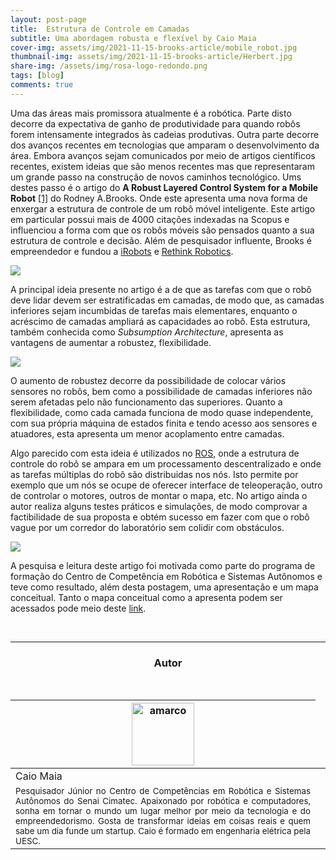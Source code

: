 ```yaml
---
layout: post-page
title:  Estrutura de Controle em Camadas
subtitle: Uma abordagem robusta e flexível by Caio Maia
cover-img: assets/img/2021-11-15-brooks-article/mobile_robot.jpg
thumbnail-img: assets/img/2021-11-15-brooks-article/Herbert.jpg 
share-img: /assets/img/rosa-logo-redondo.png
tags: [blog]
comments: true
---
```

<!-- ## Introdução -->

Uma das áreas mais promissora atualmente é a robótica. Parte disto decorre da expectativa de ganho de produtividade para quando robôs forem intensamente integrados às cadeias produtivas. Outra parte decorre dos avanços recentes em tecnologias que amparam o desenvolvimento da área. Embora avanços sejam comunicados por meio de artigos científicos recentes, existem ideias que são menos recentes mas que representaram um grande passo na construção de novos caminhos tecnológico. Ums destes passo é o artigo do **A Robust Layered Control System for a Mobile Robot** [[1]](https://ieeexplore.ieee.org/document/1087032) do Rodney A.Brooks. Onde este apresenta uma nova forma de enxergar a estrutura de controle de um robô móvel inteligente. Este artigo em particular possui mais de 4000 citações indexadas na Scopus e influenciou a forma com que os robôs móveis são pensados quanto a sua estrutura de controle e decisão. Além de pesquisador influente, Brooks é empreendedor e fundou a [iRobots](https://www.irobot.com/) e [Rethink Robotics](https://www.rethinkrobotics.com/).

[![](../assets/img/2021-11-15-brooks-article/brooks.jpg)](../assets/img/2021-11-15-brooks-article/brooks.jpg)

A principal ideia presente no artigo é a de que as tarefas com que o robô deve lidar devem ser estratificadas em camadas, de modo que, as camadas inferiores sejam incumbidas de tarefas mais elementares, enquanto o acréscimo de camadas ampliará as capacidades ao robô. Esta estrutura, também conhecida como *Subsumption Architecture*, apresenta as vantagens de aumentar a robustez, flexibilidade.

![](../assets/img/2021-11-15-brooks-article/horizontaDiag.drawio.png)

O aumento de robustez decorre da possibilidade de colocar vários sensores no robôs, bem como a possibilidade de camadas inferiores não serem afetadas pelo não funcionamento das superiores. Quanto a flexibilidade, como cada camada funciona de modo quase independente, com sua própria máquina de estados finita e tendo acesso aos sensores e atuadores, esta apresenta um menor acoplamento entre camadas.

Algo parecido com esta ideia é utilizados no [ROS](https://www.ros.org/), onde a estrutura de controle do robô se ampara em um processamento descentralizado e onde as tarefas múltiplas do robô são distribuidas nos nós. Isto permite por exemplo que um nós se ocupe de oferecer interface de teleoperação, outro de controlar o motores, outros de montar o mapa, etc. No artigo ainda o autor realiza alguns testes práticos e simulações, de modo comprovar a factibilidade de sua proposta e obtém sucesso em fazer com que o robô vague por um corredor do laboratório sem colidir com obstáculos.

![](../assets/img/2021-11-15-brooks-article/Herbert.jpg)

A pesquisa e leitura deste artigo foi motivada como parte do programa de formação do Centro de Competência em Robótica e Sistemas Autônomos e teve como resultado, além desta postagem, uma apresentação e um mapa conceitual. Tanto o mapa conceitual como a apresenta podem ser acessados pode meio deste [link](https://drive.google.com/drive/folders/1fT1c9rIHpcIFqOXKjt3zqwlo6zUpnSRg?usp=sharing).



<br>


<hr>

<!-- autor -->
<center><h3 class="post-title">Autor</h3><br/></center>
<div class="row">
  <div class="col-xl-8 offset-xl-0 col-lg-4 offset-lg-0 center">
    <table class="table-borderless highlight">
      <thead>
        <tr>
          <th><img src="{{ 'assets/img/people/caiomaia-1.png' | relative_url }}" width="100" alt="amarco" class="img-fluid rounded-circle" /></th>
        </tr>
      </thead>
      <tbody>
        <tr class="font-weight-bolder" style="text-align: center margin-top: 0">
          <td>Caio Maia</td>
        </tr>
        <tr style="text-align: center" >
          <td style="vertical-align: top; text-align: justify"><small>Pesquisador Júnior no Centro de Competências em Robótica e Sistemas Autônomos do Senai Cimatec. Apaixonado por robótica e computadores, sonha em tornar o mundo um lugar melhor por meio da tecnologia e do empreendedorismo. Gosta de transformar ideias em coisas reais e quem sabe um dia funde um startup. Caio é formado em engenharia elétrica pela UESC.</small></td>
          <td></td>
        </tr>
      </tbody>
    </table>
  </div>
</div>

<br>
